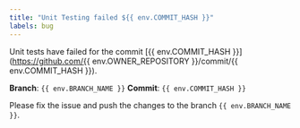 ```yaml
---
title: "Unit Testing failed ${{ env.COMMIT_HASH }}"
labels: bug
---
```


Unit tests have failed for the commit [{{ env.COMMIT_HASH }}](https://github.com/{{ env.OWNER_REPOSITORY }}/commit/{{ env.COMMIT_HASH }}).

**Branch**: `{{ env.BRANCH_NAME }}`
**Commit**: `{{ env.COMMIT_HASH }}`

Please fix the issue and push the changes to the branch `{{ env.BRANCH_NAME }}`.

